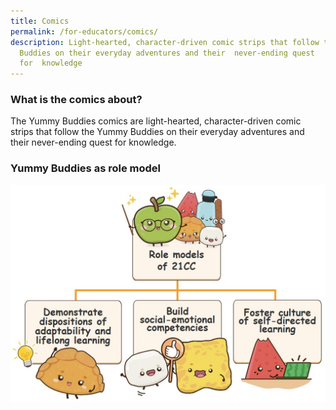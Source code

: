 ```yaml
---
title: Comics
permalink: /for-educators/comics/
description: Light-hearted, character-driven comic strips that follow the Yummy
  Buddies on their everyday adventures and their  never-ending quest
  for  knowledge
---
```

### What is the comics about?
The Yummy Buddies comics are light-hearted, character-driven comic strips that follow the Yummy Buddies on their everyday adventures and their&nbsp;never-ending quest for&nbsp;knowledge.

### Yummy Buddies as role model
![](/images/Website/educator_comics.jpg)